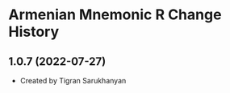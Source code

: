 Armenian Mnemonic R Change History
====================

1.0.7 (2022-07-27)
----------------
* Created by Tigran Sarukhanyan
